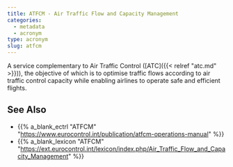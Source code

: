 ```yaml
---
title: ATFCM - Air Traffic Flow and Capacity Management
categories:
  - metadata
  - acronym
type: acronym
slug: atfcm
---
```


A service complementary to Air Traffic Control ([ATC]({{< relref "atc.md" >}})), the objective of which is
to optimise traffic flows according to air traffic control capacity
while enabling airlines to operate safe and efficient flights.

## See Also

* {{% a_blank_ectrl "ATFCM" "https://www.eurocontrol.int/publication/atfcm-operations-manual" %}}
* {{% a_blank_lexicon "ATFCM" "https://ext.eurocontrol.int/lexicon/index.php/Air_Traffic_Flow_and_Capacity_Management" %}}
